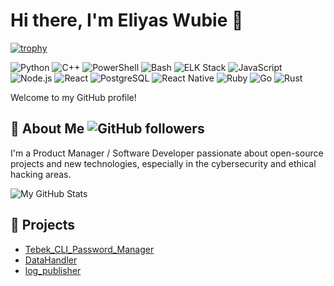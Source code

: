 # Hi there, I'm Eliyas Wubie 👋

[![trophy](https://github-profile-trophy.vercel.app/?username=Eliyas-Wubie)](https://github.com/ryo-ma/github-profile-trophy)

![Python](https://img.shields.io/badge/Python-3776AB?logo=python&logoColor=white) ![C++](https://img.shields.io/badge/C%2B%2B-00599C?logo=c%2B%2B&logoColor=white) ![PowerShell](https://img.shields.io/badge/PowerShell-5391FE?logo=powershell&logoColor=white)  ![Bash](https://img.shields.io/badge/Bash-4EAA25?logo=gnu-bash&logoColor=white)  ![ELK Stack](https://img.shields.io/badge/ELK%20Stack-005571?logo=elasticsearch&logoColor=white) ![JavaScript](https://img.shields.io/badge/JavaScript-F7DF1E?logo=javascript&logoColor=black) ![Node.js](https://img.shields.io/badge/Node.js-339933?logo=node.js&logoColor=white) ![React](https://img.shields.io/badge/React-61DAFB?logo=react&logoColor=black) ![PostgreSQL](https://img.shields.io/badge/PostgreSQL-4169E1?logo=postgresql&logoColor=white) ![React Native](https://img.shields.io/badge/React%20Native-61DAFB?logo=react&logoColor=black) ![Ruby](https://img.shields.io/badge/Ruby-CC342D?logo=ruby&logoColor=white) ![Go](https://img.shields.io/badge/Go-00ADD8?logo=go&logoColor=white) ![Rust](https://img.shields.io/badge/Rust-000000?logo=rust&logoColor=white) 

Welcome to my GitHub profile! 

## 🚀 About Me ![GitHub followers](https://img.shields.io/github/followers/Eliyas-Wubie?style=social)
I'm a Product Manager / Software Developer passionate about open-source projects and new technologies, especially in the cybersecurity and ethical hacking areas.

![My GitHub Stats](https://github-readme-stats.vercel.app/api?username=Eliyas-Wubie&show_icons=true&theme=radical)

## 🌟 Projects
- [Tebek_CLI_Password_Manager](https://github.com/Eliyas-Wubie/Tebek_CLI_Password_Manager)
- [DataHandler](https://github.com/Eliyas-Wubie/DataHandler)
- [log_publisher](https://github.com/Eliyas-Wubie/log_publisher)


